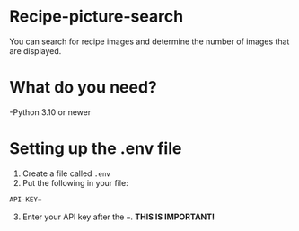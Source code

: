 # Recipe-picture-search
You can search for recipe images and determine the number of images that are displayed.

# What do you need?
-Python 3.10 or newer

# Setting up the .env file
1. Create a file called `.env`
2. Put the following in your file:
```py
API-KEY=
```
3. Enter your API key after the `=`. **THIS IS IMPORTANT!**

